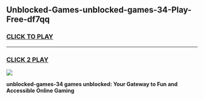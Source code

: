 
## Unblocked-Games-unblocked-games-34-Play-Free-df7qq
<h3>
<a href="https://premium76.site?title=unblocked-games-34&ref=09A">CLICK TO PLAY</a></h3>
<hr>

<h3>
<a href="https://premium76.site?title=unblocked-games-34&ref=09A">CLICK 2 PLAY</a>
  
</h3>

<a href="https://premium76.site?title=unblocked-games-34&ref=09A"><img src="https://clearcache.store/games.png"></a>


**unblocked-games-34 games unblocked: Your Gateway to Fun and Accessible Online Gaming**

